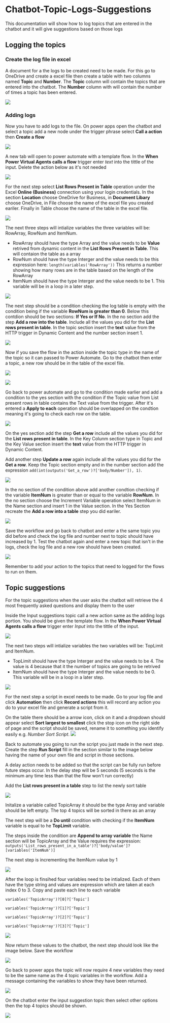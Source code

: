 # Chatbot-Topic-Logs-Suggestions

This documentation will show how to log topics that are entered in the chatbot and it will give suggestions based on those logs 

## Logging the topics

### Create the log file in excel
A document for a the logs to be created need to be made. For this go to OneDrive and create a excel file then create a table with two columns named **Topic** and **Number**. The **Topic** column will contain the topics that are entered into the chatbot. The **Number** column with will contain the number of times a topic has been entered.

![](BlankTable.PNG) 

### Adding logs
Now you have to add logs to the file. On power apps open the chatbot and select a topic add a new node under the trigger phrase select **Call a action** then **Create a flow**

![](CallAction.PNG)

A new tab will open to power automate with a template flow. In the **When Power Virtual Agents calls a flow** trigger enter *text* into the tittle of the input. Delete the action below as it's not needed

![](RequestJson.PNG)

For the next step select **List Rows Present in Table** operation under the Excel **Online (Business)** connection using your login credentials. In the section **Location** choose OneDrive for Business, in **Document Libary** choose OneDrive, in File choose the name of the excel file you created  eariler. Finally in Table choose the name of the table in the excel file.

![](ListRows.PNG)

The next three steps will intialize variables the three variables will be: RowArray, RowNum and ItemNum. 

- RowArray should have the type Array and the value needs to be **Value** retrived from dynamic content in the **List Rows Present in Table**. This will contaion the table as a array
- RowNum should have the type Interger and the value needs to be this expression here: `length(variables('RowArray'))`
This returns a number showing how many rows are in the table based on the length of the RowArray
- ItemNum should have the type Interger and the value needs to be 1. This variable will be in a loop in a later step.

![](Variables.PNG)

The next step should be a condition checking the log table is empty with the condition being if the variable **RowNum is greater than 0**. Below this contdion should be two sections: **If Yes or If No**.
In the no section add the step **Add a row into the table**. Include all the values you did for the **List rows present in table**. In the topic section insert the **text** value from the HTTP trigger in Dynamic Content and the number section insert 1. 

![](IsTableEmpty.PNG)

Now if you save the flow in the action inside the topic type in the name of the topic so it can passed to Power Automate.
Go to the chatbot then enter a topic, a new row should be in the table of the excel file.

![](FlowAction.PNG)

![](NewRow.PNG)

Go back to power automate and go to the condition made earlier and add a condition to the yes section with the condition if the Topic value from List present rows in table contains the Text value from the trigger. After it's entered a **Apply to each** operation should be overlapped on the condtion meaning it's going to check each row on the table. 

![](Apply.PNG)

On the yes section add the step **Get a row** include all the values you did for the **List rows present in table**. In the Key Colunm section type in Topic and the Key Value section insert the **text** value from the HTTP trigger in Dynamic Content. 

Add another step **Update a row** again include all the values you did for the **Get a row**. Keep the Topic section empty and in the number section add the expression `add(int(outputs('Get_a_row')?['body/Number']), 1)`.

![](Yes1.PNG)

In the no section of the condition above add another condtion checking if the variable **ItemNum** is greater than or equal to the variable **RowNum**. In the no section choose the Increment Variable operation select ItemNum in the Name section and insert 1 in the Value section. In the Yes Section recreate the **Add a row into a table** step you did eariler. 

![](No1.PNG)

Save the workflow and go back to chatbot and enter a the same topic you did before and check the log file and number next to topic should have increased by 1. Test the chatbot again and enter a new topic that isn't in the logs, check the log file and a new row should have been created.

![](AddedRows.PNG)

Remember to add your action to the topics that need to logged for the flows to run on them.

## Topic suggestions

For the topic suggestions when the user asks the chatbot will retrieve the 4 most frequently asked questions and display them to the user

Inside the Input suggestions topic call a new action same as the adding logs portion. You should be given the template flow. In the **When Power Virtual Agents calls a flow** trigger enter *Input* into the tittle of the input. 

![](Input.PNG)

The next two steps will intialize variables the two variables will be: TopLimit and ItemNum. 

- TopLimit should have the type Interger and the value needs to be 4. The value is 4 because that it the number of topics are going to be retrived
- ItemNum should have the type Interger and the value needs to be 0. This variable will be in a loop in a later step.

![](Variables2.PNG)

For the next step a script in excel needs to be made. Go to your log file and click **Automation** then click **Record actions** this will record any action you do to your excel file and generate a script from it.

On the table there should be a arrow icon, click on it and a dropdown should appear select **Sort largest to smallest** click the stop icon on the right side of page and the script should be saved, rename it to something you identify easily e.g. *Number Sort Script*.
![](Record.PNG) 

Back to automate you going to run the script you just made in the next step. Create the step **Run Script** fill in the section similar to the image below having the name of your own file and script in those sections. 

A delay action needs to be added so that the script can be fully run before future steps occur. In the delay step will be 5 seconds (5 seconds is the minimum any time less than that the flow won't run correctly)

Add the **List rows present in a table** step to list the newly sort table

![](SortScript.PNG)

Initalize a variable called TopicArray it should be the type Array and variable should be left empty. The top 4 topics will be sorted in there as an array

The next step will be a **Do until** condition with checking if the **ItemNum** variable is equal to he **TopLimit** variable. 

The steps inside the condition are **Append to array variable** the Name section will be TopicArray and the Value requires the expression: `outputs('List_rows_present_in_a_table')?['body/value']?[variables('ItemNum')]`

The next step is incrementing the ItemNum value by 1

![](Array.PNG)

After the loop is finsihed four variables need to be intialized. Each of them have the type string and values are expression which are taken at each index 0 to 3. Copy and paste each line to each variable

```
variables('TopicArray')?[0]?['Topic']

variables('TopicArray')?[1]?['Topic']

variables('TopicArray')?[2]?['Topic']

variables('TopicArray')?[3]?['Topic']
```

![](Topics.PNG)

Now return these values to the chatbot, the next step should look like the image below. Save the workflow

![](ReturnTopic.PNG)

Go back to power apps the topic will now require 4 new variables they need to be the same name as the 4 topic variables in the workflow. Add a message containing the variables to show they have been returned.

![](ActionMessage.PNG)

On the chatbot enter the input suggestion topic then select other options then the top 4 topics should be shown.

![](Suggestions.PNG)